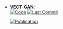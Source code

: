 



- **VECT-GAN**:   
    [![Code](https://img.shields.io/github/stars/y-babdalla/vect_gan?style=for-the-badge&logo=github)](https://github.com/y-babdalla/vect_gan) 
    [![Last Commit](https://img.shields.io/github/last-commit/y-babdalla/vect_gan?style=for-the-badge&logo=github)](https://github.com/y-babdalla/vect_gan) 

    [![Publication](https://img.shields.io/badge/Publication-Citations:0-blue?style=for-the-badge&logo=bookstack)](https://doi.org/10.48550/arXiv.2501.08995) 



